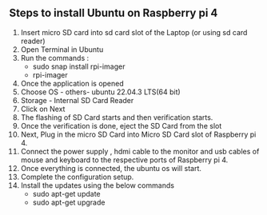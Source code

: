 ## Steps to install Ubuntu on Raspberry pi 4 

1. Insert micro SD card into sd card slot of the Laptop (or using sd card reader)
2. Open Terminal in Ubuntu
3. Run the commands :
   * sudo snap install rpi-imager
   * rpi-imager
4. Once the application is opened
5. Choose OS - others- ubuntu 22.04.3 LTS(64 bit)
6. Storage - Internal SD Card Reader
7. Click on Next
8. The flashing of SD Card starts and then verification starts.
9. Once the verification is done, eject the SD Card from the slot
10. Next, Plug in the micro SD Card into Micro SD Card slot of Raspberry pi 4.
11. Connect the power supply , hdmi cable to the monitor and usb cables of mouse and keyboard to the respective ports of Raspberry pi 4.
12. Once everything is connected, the ubuntu os will start.
13. Complete the configuration setup.
14. Install the updates using the below commands
    * sudo apt-get update
    * sudo apt-get upgrade